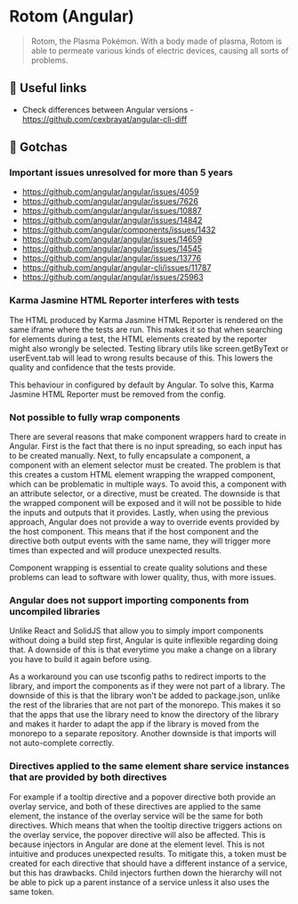 # Rotom (Angular)

> Rotom, the Plasma Pokémon. With a body made of plasma, Rotom is able to permeate various kinds of electric devices, causing all sorts of problems.

<!-- TODO: only angular-eslint package is needed now when migrating to eslint v9 -->

## 🔗 Useful links

- Check differences between Angular versions - https://github.com/cexbrayat/angular-cli-diff

## 🤡 Gotchas

### Important issues unresolved for more than 5 years

- https://github.com/angular/angular/issues/4059
- https://github.com/angular/angular/issues/7626
- https://github.com/angular/angular/issues/10887
- https://github.com/angular/angular/issues/14842
- https://github.com/angular/components/issues/1432
- https://github.com/angular/angular/issues/14659
- https://github.com/angular/angular/issues/14545
- https://github.com/angular/angular/issues/13776
- https://github.com/angular/angular-cli/issues/11787
- https://github.com/angular/angular/issues/25963

### Karma Jasmine HTML Reporter interferes with tests

The HTML produced by Karma Jasmine HTML Reporter is rendered on the same iframe where the tests are run. This makes it so that when searching for elements during a test, the HTML elements created by the reporter might also wrongly be selected. Testing library utils like screen.getByText or userEvent.tab will lead to wrong results because of this. This lowers the quality and confidence that the tests provide.

This behaviour in configured by default by Angular. To solve this, Karma Jasmine HTML Reporter must be removed from the config.

### Not possible to fully wrap components

There are several reasons that make component wrappers hard to create in Angular. First is the fact that there is no input spreading, so each input has to be created manually. Next, to fully encapsulate a component, a component with an element selector must be created. The problem is that this creates a custom HTML element wrapping the wrapped component, which can be problematic in multiple ways. To avoid this, a component with an attribute selector, or a directive, must be created. The downside is that the wrapped component will be exposed and it will not be possible to hide the inputs and outputs that it provides. Lastly, when using the previous approach, Angular does not provide a way to override events provided by the host component. This means that if the host component and the directive both output events with the same name, they will trigger more times than expected and will produce unexpected results.

Component wrapping is essential to create quality solutions and these problems can lead to software with lower quality, thus, with more issues.

### Angular does not support importing components from uncompiled libraries

Unlike React and SolidJS that allow you to simply import components without doing a build step first, Angular is quite inflexible regarding doing that.
A downside of this is that everytime you make a change on a library you have to build it again before using.

As a workaround you can use tsconfig paths to redirect imports to the library, and import the components as if they were not part of a library.
The downside of this is that the library won't be added to package.json, unlike the rest of the libraries that are not part of the monorepo.
This makes it so that the apps that use the library need to know the directory of the library and makes it harder to adapt the app if the library is moved from the monorepo to a separate repository. Another downside is that imports will not auto-complete correctly.

### Directives applied to the same element share service instances that are provided by both directives

For example if a tooltip directive and a popover directive both provide an overlay service, and both of these directives are applied to the same element, the instance of the overlay service will be the same for both directives. Which means that when the tooltip directive triggers actions on the overlay service, the popover directive will also be affected. This is because injectors in Angular are done at the element level. This is not intuitive and produces unexpected results. To mitigate this, a token must be created for each directive that should have a different instance of a service, but this has drawbacks. Child injectors furthen down the hierarchy will not be able to pick up a parent instance of a service unless it also uses the same token.
